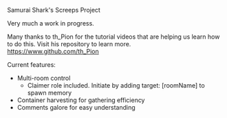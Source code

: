 Samurai Shark's Screeps Project

Very much a work in progress.

Many thanks to th_Pion for the tutorial videos that are helping us learn how to
  do this. Visit his repository to learn more.
  https://www.github.com/th_Pion

Current features:
- Multi-room control
  - Claimer role included. Initiate by adding target: [roomName] to spawn memory
- Container harvesting for gathering efficiency
- Comments galore for easy understanding
